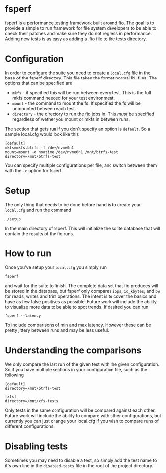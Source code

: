 # fsperf

fsperf is a performance testing framework built around
[fio](https://github.com/axboe/fio).  The goal is to provide a simple to run
framework for file system developers to be able to check their patches and make
sure they do not regress in performance.  Adding new tests is as easy as adding
a .fio file to the tests directory.

# Configuration

In order to configure the suite you need to create a `local.cfg` file in the
base of the fsperf directory.  This file takes the format normal INI files.  The
options that can be specified are

  * `mkfs` - if specified this will be run between every test.  This is the full
    mkfs command needed for your test environment.
  * `mount` - the command to mount the fs.  If specified the fs will be
    unmounted between each test.
  * `directory` - the directory to run the fio jobs in.  This _must_ be
    specified regardless of wether you mount or mkfs in between runs.

The section that gets run if you don't specify an option is `default`.  So a
sample local.cfg would look like this

```
[default]
mkfs=mkfs.btrfs -f /dev/nvme0n1
mount=mount -o noatime /dev/nvme0n1 /mnt/btrfs-test
directory=/mnt/btrfs-test
```

You can specify multiple configurations per file, and switch between them with
the `-c` option for fsperf.

# Setup

The only thing that needs to be done before hand is to create your `local.cfg`
and run the command

```
./setup
```

In the main directory of fsperf.  This will initialize the sqlite database that
will contain the results of the fio runs.

# How to run

Once you've setup your `local.cfg` you simply run

```
fsperf
```

and wait for the suite to finish.  The complete data set that fio produces will
be stored in the database, but fsperf only compares `iops`, `io_kbytes`, and
`bw` for reads, writes and trim operations.  The intent is to cover the basics
and have as few false positives as possible.  Future work will include the
ability to visualize more data to be able to spot trends.  If desired you can
run

```
fsperf --latency
```

To include comparisons of min and max latency.  However these can be pretty
jittery between runs and may be less useful.

# Understanding the comparisons

We only compare the last run of the given test with the given configuration.  So
if you have multiple sections in your configuration file, such as the following

```
[default]
directory=/mnt/btrfs-test

[xfs]
directory=/mnt/xfs-tests
```

Only tests in the same configuration will be compared against each other.
Future work will include the ability to compare with other configurations, but
currently you can just change your local.cfg if you wish to compare runs of
different configurations.

# Disabling tests

Sometimes you may need to disable a test, so simply add the test name to it's
own line in the `disabled-tests` file in the root of the project directory.
